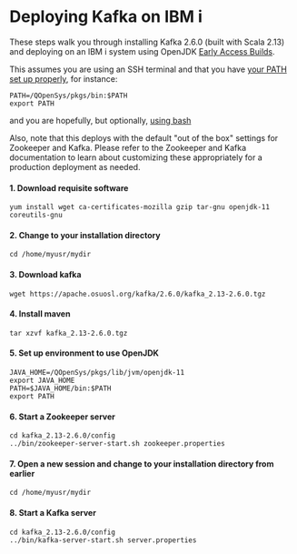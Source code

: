 # Deploying Kafka on IBM i

These steps walk you through installing Kafka 2.6.0 (built with Scala 2.13) and deploying
on an IBM i system using OpenJDK 
[Early Access Builds](https://ibmi-oss-docs.readthedocs.io/en/latest/java11/JAVA11_EARLY_ACCESS.html).

This assumes you are using an SSH terminal and that you have
[your PATH set up properly](https://ibmi-oss-docs.readthedocs.io/en/latest/troubleshooting/SETTING_PATH.html),
for instance:
```
PATH=/QOpenSys/pkgs/bin:$PATH
export PATH
```
and you are hopefully, but optionally, [using bash](https://ibmi-oss-docs.readthedocs.io/en/latest/troubleshooting/SETTING_BASH.html)

Also, note that this deploys with the default "out of the box" settings for Zookeeper
and Kafka. Please refer to the Zookeeper and Kafka documentation to learn about customizing
these appropriately for a production deployment as needed. 

#### 1. Download requisite software
```
yum install wget ca-certificates-mozilla gzip tar-gnu openjdk-11 coreutils-gnu
```

#### 2. Change to your installation directory
```
cd /home/myusr/mydir
```

#### 3. Download kafka
```
wget https://apache.osuosl.org/kafka/2.6.0/kafka_2.13-2.6.0.tgz
```

#### 4. Install maven
```
tar xzvf kafka_2.13-2.6.0.tgz
```

#### 5. Set up environment to use OpenJDK
```
JAVA_HOME=/QOpenSys/pkgs/lib/jvm/openjdk-11
export JAVA_HOME
PATH=$JAVA_HOME/bin:$PATH
export PATH
```

#### 6. Start a Zookeeper server
```
cd kafka_2.13-2.6.0/config
../bin/zookeeper-server-start.sh zookeeper.properties
```

#### 7. Open a new session and change to your installation directory from earlier
```
cd /home/myusr/mydir
```

#### 8. Start a Kafka server
```
cd kafka_2.13-2.6.0/config
../bin/kafka-server-start.sh server.properties
```

